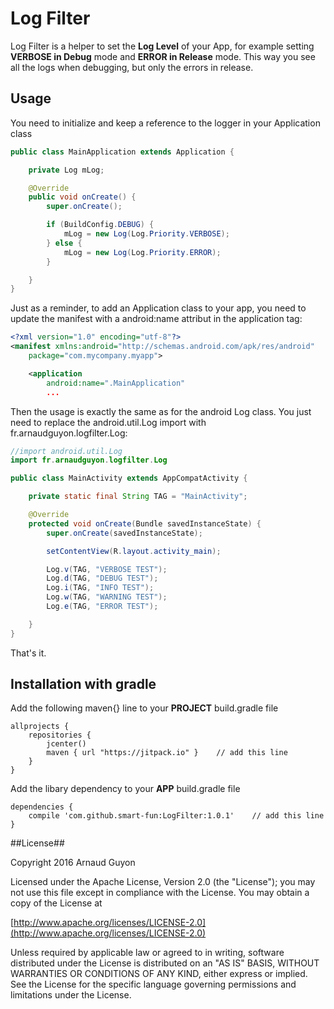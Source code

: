 # Log Filter #

Log Filter is a helper to set the **Log Level** of your App, for example setting **VERBOSE in Debug** mode and **ERROR in Release** mode. This way you see all the logs when debugging, but only the errors in release.

## Usage ##

You need to initialize and keep a reference to the logger in your Application class

```java
public class MainApplication extends Application {

    private Log mLog;

    @Override
    public void onCreate() {
        super.onCreate();

        if (BuildConfig.DEBUG) {
            mLog = new Log(Log.Priority.VERBOSE);
        } else {
            mLog = new Log(Log.Priority.ERROR);
        }

    }
}
```

Just as a reminder, to add an Application class to your app, you need to update the manifest with a android:name attribut in the application tag:

```xml
<?xml version="1.0" encoding="utf-8"?>
<manifest xmlns:android="http://schemas.android.com/apk/res/android"
    package="com.mycompany.myapp">

    <application
        android:name=".MainApplication"
        ...
```

Then the usage is exactly the same as for the android Log class. You just need to replace the android.util.Log import with fr.arnaudguyon.logfilter.Log:

```java
//import android.util.Log
import fr.arnaudguyon.logfilter.Log

public class MainActivity extends AppCompatActivity {

    private static final String TAG = "MainActivity";

    @Override
    protected void onCreate(Bundle savedInstanceState) {
        super.onCreate(savedInstanceState);

        setContentView(R.layout.activity_main);

        Log.v(TAG, "VERBOSE TEST");
        Log.d(TAG, "DEBUG TEST");
        Log.i(TAG, "INFO TEST");
        Log.w(TAG, "WARNING TEST");
        Log.e(TAG, "ERROR TEST");

    }
}

```

That's it.

## Installation with gradle

Add the following maven{} line to your **PROJECT** build.gradle file

```
allprojects {
    repositories {
        jcenter()
        maven { url "https://jitpack.io" }    // add this line
    }
}
```

Add the libary dependency to your **APP** build.gradle file

```
dependencies {
    compile 'com.github.smart-fun:LogFilter:1.0.1'    // add this line
}
```

##License##

Copyright 2016 Arnaud Guyon

Licensed under the Apache License, Version 2.0 (the "License");
you may not use this file except in compliance with the License.
You may obtain a copy of the License at

[http://www.apache.org/licenses/LICENSE-2.0](http://www.apache.org/licenses/LICENSE-2.0)

Unless required by applicable law or agreed to in writing, software
distributed under the License is distributed on an "AS IS" BASIS,
WITHOUT WARRANTIES OR CONDITIONS OF ANY KIND, either express or implied.
See the License for the specific language governing permissions and
limitations under the License.

